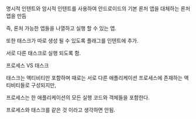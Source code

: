 명시적 인텐트와 암시적 인텐트를 사용하여 안드로이드의 기본 론처 앱을 대체하는 론처 앱을 만듬

즉, 론처 가능한 앱들을 나열하고 실행 할 수 있는 앱.

또한 태스크가 따로 생성 될 수 있도록 플래그를 인텐트에 추가.

서로 다른 태스크로 실행 되도록 함.

프로세스 VS 태스크

태스크는 액티비티만 포함하며 때로는 서로 다른 애플리케이션 프로세스에 존재하는 액티비티들로 구성되지만,

프로세스는 한 애플리케이션의 모든 실행 코드와 객체들을 포함한다.

프로세스와 태스크를 같은 것 이라고 생각하면 안됨.
